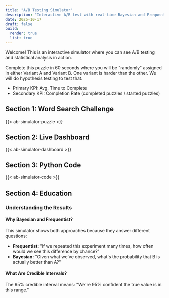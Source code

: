 ```yaml
---
title: "A/B Testing Simulator"
description: "Interactive A/B test with real-time Bayesian and Frequentist statistics"
date: 2025-10-17
draft: false
build:
  render: true
  list: true
---
```


Welcome! This is an interactive simulator where you can see A/B testing and statistical analysis in action. 

Complete this puzzle in 60 seconds where you will be "randomly" assigned in either Variant A and Variant B. One variant is harder than the other. We will do hypothesis testing to test that. 
* Primary KPI: Avg. Time to Complete
* Secondary KPI: Completion Rate (completed puzzles / started puzzles)

## Section 1: Word Search Challenge

{{< ab-simulator-puzzle >}}

## Section 2: Live Dashboard

{{< ab-simulator-dashboard >}}

## Section 3: Python Code

{{< ab-simulator-code >}}

## Section 4: Education

### Understanding the Results

#### Why Bayesian and Frequentist?

This simulator shows both approaches because they answer different questions:

- **Frequentist:** "If we repeated this experiment many times, how often would we see this difference by chance?"
- **Bayesian:** "Given what we've observed, what's the probability that B is actually better than A?"

#### What Are Credible Intervals?

The 95% credible interval means: "We're 95% confident the true value is in this range."

<link rel="stylesheet" href="/css/ab-simulator.css?v=1.15">
<script src="/js/ab-simulator.js?v=1.15"></script>

